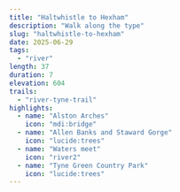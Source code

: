 ```yaml
---
title: "Haltwhistle to Hexham"
description: "Walk along the type"
slug: "haltwhistle-to-hexham"
date: 2025-06-29
tags:
  - "river"
length: 37
duration: 7
elevation: 604
trails:
  - "river-tyne-trail"
highlights:
  - name: "Alston Arches"
    icon: "mdi:bridge"
  - name: "Allen Banks and Staward Gorge"
    icon: "lucide:trees"
  - name: "Waters meet"
    icon: "river2"
  - name: "Tyne Green Country Park"
    icon: "lucide:trees"
---
```

